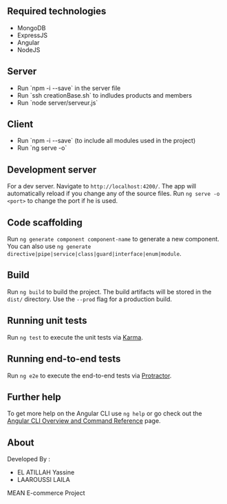 ## Required technologies

<ul>
<li>MongoDB</li>
<li>ExpressJS</li>
<li>Angular </li>
<li>NodeJS</li>
</ul>

## Server

<ul>
<li>Run `npm -i --save` in the server file</li>
<li>Run `ssh creationBase.sh` to indludes products and members</li>
<li>Run `node server/serveur.js`</li>
</ul>

## Client

<ul>
<li>Run `npm -i --save` (to include all modules used in the project)</li>
<li>Run `ng serve -o`</li>
</ul>

## Development server

For a dev server. Navigate to `http://localhost:4200/`. The app will automatically reload if you change any of the source files.
 Run `ng serve -o <port>` to change the port if he is used. 

## Code scaffolding

Run `ng generate component component-name` to generate a new component. You can also use `ng generate directive|pipe|service|class|guard|interface|enum|module`.

## Build

Run `ng build` to build the project. The build artifacts will be stored in the `dist/` directory. Use the `--prod` flag for a production build.

## Running unit tests

Run `ng test` to execute the unit tests via [Karma](https://karma-runner.github.io).

## Running end-to-end tests

Run `ng e2e` to execute the end-to-end tests via [Protractor](http://www.protractortest.org/).

## Further help

To get more help on the Angular CLI use `ng help` or go check out the [Angular CLI Overview and Command Reference](https://angular.io/cli) page.

## About

Developed By :
<ul>
<li>
EL ATILLAH Yassine
</li>
<li>
LAAROUSSI LAILA
</li>
</ul>
MEAN E-commerce Project

